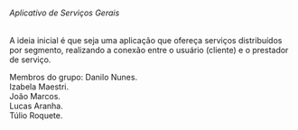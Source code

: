 ######  Aplicativo de Serviços Gerais 

A ideia inicial é que seja uma aplicação que ofereça serviços distribuídos por segmento, realizando a conexão entre o usuário (cliente)  e o prestador de serviço.


Membros do grupo: 
Danilo Nunes.  
Izabela Maestri.  
João Marcos.  
Lucas Aranha.  
Túlio Roquete.  
